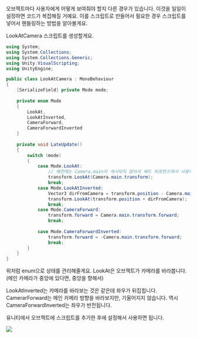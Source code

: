 오브젝트마다 사용자에게 어떻게 보여줘야 할지 다른 경우가 있습니다. 이것을 일일이 설정하면 코드가 복잡해질 거예요. 이를 스크립트로 만들어서 필요한 경우 스크립트를 넣어서 핸들링하는 방법을 알아볼게요.

LookAtCamera 스크립트를 생성할게요.

```c#
using System;
using System.Collections;
using System.Collections.Generic;
using Unity.VisualScripting;
using UnityEngine;

public class LookAtCamera : MonoBehaviour
{
    [SerializeField] private Mode mode;
    
    private enum Mode
    {
        LookAt,
        LookAtInverted,
        CameraForward,
        CameraForwardInverted
    }
    
    private void LateUpdate()
    {
        switch (mode)
        {
            case Mode.LookAt:
                // 예전에는 Camera.main이 캐시되지 않아서 배드 퍼포먼스여서 사용하지 않았으나 지금은 디폴트로 캐시되어서 사용
                transform.LookAt(Camera.main.transform);
                break;
            case Mode.LookAtInverted:
                Vector3 dirFromCamera = transform.position - Camera.main.transform.position;
                transform.LookAt(transform.position + dirFromCamera);
                break;
            case Mode.CameraForward:
                transform.forward = Camera.main.transform.forward;
                break;
            
            case Mode.CameraForwardInverted:
                transform.forward = -Camera.main.transform.forward;
                break;
        }
    }
}
```

위처럼 enum으로 상태를 관리해줄게요. LookAt은 오브젝트가 카메라를 바라봅니다. (메인 카메라가 중앙에 있다면, 중앙을 향해서)

LookAtInverted는 카메라를 바라보는 것은 같은데 좌우가 뒤집힙니다. CamerarForward는 메인 카메라 방향을 바라보지만, 기울어지지 않습니다. 역시 CameraForwardInverted는 좌우가 반전됩니다.

유니티에서 오브젝트에 스크립트를 추가한 후에 설정해서 사용하면 됩니다.

![](https://blog.kakaocdn.net/dn/bEcqIw/btsrYUSGloL/8hcn2UK8kyXKGbKNgv4XCk/img.png)